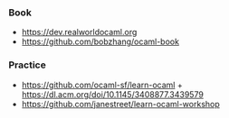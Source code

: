 ### Book

- https://dev.realworldocaml.org
- https://github.com/bobzhang/ocaml-book

### Practice

- https://github.com/ocaml-sf/learn-ocaml + https://dl.acm.org/doi/10.1145/3408877.3439579
- https://github.com/janestreet/learn-ocaml-workshop